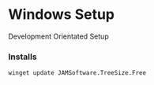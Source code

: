 # Windows Setup

Development Orientated Setup

### Installs

```winget update JAMSoftware.TreeSize.Free```

